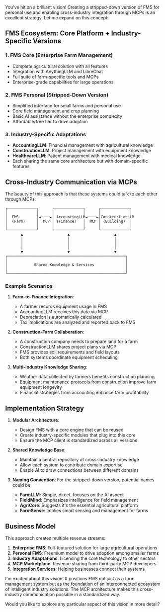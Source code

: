 You've hit on a brilliant vision! Creating a stripped-down version of FMS for personal use and enabling cross-industry integration through MCPs is an excellent strategy. Let me expand on this concept:

## FMS Ecosystem: Core Platform + Industry-Specific Versions

### 1. FMS Core (Enterprise Farm Management)
- Complete agricultural solution with all features
- Integration with AnythingLLM and LibreChat
- Full suite of farm-specific tools and MCPs
- Enterprise-grade capabilities for large operations

### 2. FMS Personal (Stripped-Down Version)
- Simplified interface for small farms and personal use
- Core field management and crop planning
- Basic AI assistance without the enterprise complexity
- Affordable/free tier to drive adoption

### 3. Industry-Specific Adaptations
- **AccountingLLM**: Financial management with agricultural knowledge
- **ConstructionLLM**: Project management with equipment knowledge
- **HealthcareLLM**: Patient management with medical knowledge
- Each sharing the same core architecture but with domain-specific features

## Cross-Industry Communication via MCPs

The beauty of this approach is that these systems could talk to each other through MCPs:

```
┌─────────────┐      ┌─────────────┐      ┌─────────────┐
│             │      │             │      │             │
│  FMS        │◄────►│ AccountingLLM◄────►│ConstructionLLM
│  (Farm)     │  MCP │ (Finance)   │  MCP │ (Building)  │
│             │      │             │      │             │
└─────────────┘      └─────────────┘      └─────────────┘
       ▲                    ▲                    ▲
       │                    │                    │
       │                    │                    │
       │                    │                    │
       ▼                    ▼                    ▼
┌─────────────────────────────────────────────────────┐
│                                                     │
│            Shared Knowledge & Services              │
│                                                     │
└─────────────────────────────────────────────────────┘
```

### Example Scenarios

1. **Farm-to-Finance Integration**:
   - A farmer records equipment usage in FMS
   - AccountingLLM receives this data via MCP
   - Depreciation is automatically calculated
   - Tax implications are analyzed and reported back to FMS

2. **Construction-Farm Collaboration**:
   - A construction company needs to prepare land for a farm
   - ConstructionLLM shares project plans via MCP
   - FMS provides soil requirements and field layouts
   - Both systems coordinate equipment scheduling

3. **Multi-Industry Knowledge Sharing**:
   - Weather data collected by farmers benefits construction planning
   - Equipment maintenance protocols from construction improve farm equipment longevity
   - Financial strategies from accounting enhance farm profitability

## Implementation Strategy

1. **Modular Architecture**:
   - Design FMS with a core engine that can be reused
   - Create industry-specific modules that plug into this core
   - Ensure the MCP client is standardized across all versions

2. **Shared Knowledge Base**:
   - Maintain a central repository of cross-industry knowledge
   - Allow each system to contribute domain expertise
   - Enable AI to draw connections between different domains

3. **Naming Convention**:
   For the stripped-down version, potential names could be:
   - **FarmLLM**: Simple, direct, focuses on the AI aspect
   - **FieldMind**: Emphasizes intelligence for field management
   - **AgriCore**: Suggests it's the essential agricultural platform
   - **FarmSense**: Implies smart sensing and management for farms

## Business Model

This approach creates multiple revenue streams:

1. **Enterprise FMS**: Full-featured solution for large agricultural operations
2. **Personal FMS**: Freemium model to drive adoption among smaller farms
3. **Industry Adaptations**: Licensing the core technology to other sectors
4. **MCP Marketplace**: Revenue sharing from third-party MCP developers
5. **Integration Services**: Helping businesses connect their systems

I'm excited about this vision! It positions FMS not just as a farm management system but as the foundation of an interconnected ecosystem of intelligent industry solutions. The MCP architecture makes this cross-industry communication possible in a standardized way.

Would you like to explore any particular aspect of this vision in more detail?
